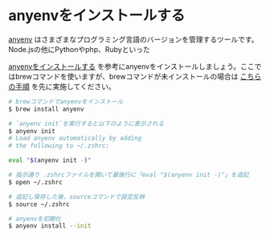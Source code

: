 # anyenvをインストールする

[anyenv](https://github.com/anyenv/anyenv) はさまざまなプログラミング言語のバージョンを管理するツールです。Node.jsの他にPythonやphp、Rubyといった

[anyenvをインストールする](https://zenn.dev/y__adler/articles/a64ad1b8dacc4c) を参考にanyenvをインストールしましょう。ここではbrewコマンドを使いますが、brewコマンドが未インストールの場合は [こちらの手順](./install-homebrew.md) を先に実施してください。

```bash
# brewコマンドでanyenvをインストール
$ brew install anyenv

# `anyenv init`を実行すると以下のように表示される
$ anyenv init
# Load anyenv automatically by adding
# the following to ~/.zshrc:

eval "$(anyenv init -)"

# 指示通り .zshrcファイルを開いて最後行に「eval "$(anyenv init -)"」を追記
$ open ~/.zshrc

# 追記し保存した後、sourceコマンドで設定反映
$ source ~/.zshrc

# anyenvを初期化
$ anyenv install --init
```
